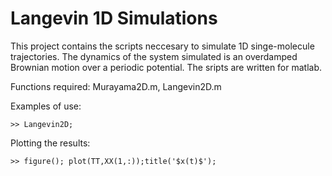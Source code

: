 # Langevin 1D Simulations

This project contains the scripts neccesary to simulate 1D singe-molecule trajectories.
The dynamics of the system simulated is an overdamped Brownian motion over a periodic potential.
The sripts are written for matlab.

Functions required: Murayama2D.m, Langevin2D.m

Examples of use:
  
`>> Langevin2D;`

Plotting the results:

`>> figure(); plot(TT,XX(1,:));title('$x(t)$');`
